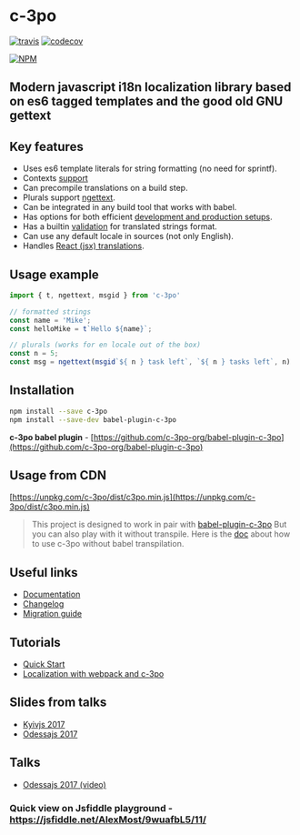 # c-3po
[![travis](https://api.travis-ci.org/c-3po-org/c-3po.svg?master)](https://travis-ci.org/c-3po-org/c-3po) [![codecov](https://codecov.io/gh/c-3po-org/c-3po/branch/master/graph/badge.svg)](https://codecov.io/gh/c-3po-org/c-3po)

[![NPM](https://nodei.co/npm/c-3po.png?downloads=true)](https://nodei.co/npm/c-3po/)




## Modern javascript i18n localization library based on es6 tagged templates and the good old GNU gettext

## Key features
* Uses es6 template literals for string formatting (no need for sprintf).
* Contexts [support](https://c-3po.js.org/contexts.html)
* Can precompile translations on a build step.
* Plurals support [ngettext](https://c-3po.js.org/ngettext.html).
* Can be integrated in any build tool that works with babel.
* Has options for both efficient [development and production setups](https://c-3po.js.org/localization-with-webpack-and-c-3po.html).
* Has a builtin [validation](https://c-3po.js.org/validation.html) for translated strings format.
* Can use any default locale in sources (not only English).
* Handles [React (jsx) translations](jsx-tag-jt.md).

## Usage example
```js
import { t, ngettext, msgid } from 'c-3po'

// formatted strings
const name = 'Mike';
const helloMike = t`Hello ${name}`;

// plurals (works for en locale out of the box)
const n = 5;
const msg = ngettext(msgid`${ n } task left`, `${ n } tasks left`, n)
```

## Installation

```bash
npm install --save c-3po
npm install --save-dev babel-plugin-c-3po
```

**c-3po babel plugin** - [https://github.com/c-3po-org/babel-plugin-c-3po](https://github.com/c-3po-org/babel-plugin-c-3po)

## Usage from CDN

[https://unpkg.com/c-3po/dist/c3po.min.js](https://unpkg.com/c-3po/dist/c3po.min.js)

> This project is designed to work in pair with [babel-plugin-c-3po](https://github.com/c-3po-org/babel-plugin-c-3po)
But you can also play with it without transpile. Here is the [doc](https://c-3po.js.org/translations-without-transpile.html)
about how to use c-3po without babel transpilation.

## Useful links
* [Documentation](https://c-3po.js.org)
* [Changelog](https://c-3po.js.org/CHANGELOG.html)
* [Migration guide](MIGRATION.md)

## Tutorials
* [Quick Start](https://c-3po.js.org/quick-start.html)
* [Localization with webpack and c-3po](https://c-3po.js.org/localization-with-webpack-and-c-3po.html)

## Slides from talks
* [Kyivjs 2017](https://docs.google.com/presentation/d/1oj6ZaXfIfcClROe-4kOMMjnXFExn1gUfF6D30VyznWs/edit?usp=sharing)
* [Odessajs 2017](https://docs.google.com/presentation/d/1XB82-hTLQxP456Bk8UWJb-tZBsHnUHp4lJzmQorxNgs/edit?usp=sharing)

## Talks
* [Odessajs 2017 (video)](https://www.youtube.com/watch?v=9QjzpfA9LH4)

### Quick view on Jsfiddle playground - https://jsfiddle.net/AlexMost/9wuafbL5/11/
